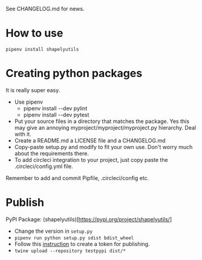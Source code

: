 See CHANGELOG.md for news.

# How to use

```
pipenv install shapelyutils
```

# Creating python packages

It is really super easy.

 - Use pipenv
    - pipenv install --dev pylint
    - pipenv install --dev pytest
 - Put your source files in a directory that matches the package. Yes this may give an annoying myproject/myproject/myproject.py hierarchy. Deal with it.
 - Create a README.md a LICENSE file and a CHANGELOG.md
 - Copy-paste setup.py and modify to fit your own use. Don't worry much about the requirements there.
 - To add circleci integration to your project, just copy paste the .circleci/config.yml file.

 Remember to add and commit Pipfile, .circleci/config etc.

 # Publish

PyPI Package: (shapelyutils)[https://pypi.org/project/shapelyutils/]

- Change the version in `setup.py`
- `pipenv run python setup.py sdist bdist_wheel`
- Follow this [instruction](https://packaging.python.org/tutorials/packaging-projects/) to create a token for publishing.
- ```twine upload --repository testpypi dist/*```
